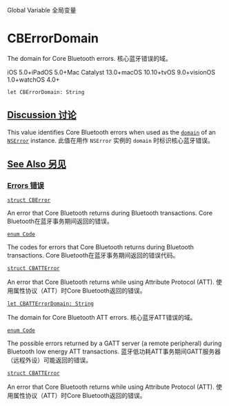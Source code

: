 Global Variable 全局变量

# CBErrorDomain

The domain for Core Bluetooth errors.
核心蓝牙错误的域。

iOS 5.0+iPadOS 5.0+Mac Catalyst 13.0+macOS 10.10+tvOS 9.0+visionOS 1.0+watchOS 4.0+

```
let CBErrorDomain: String
```



## [Discussion 讨论](https://developer.apple.com/documentation/corebluetooth/cberrordomain#Discussion)

This value identifies Core Bluetooth errors when used as the [`domain`](https://developer.apple.com/documentation/foundation/nserror/1413924-domain) of an [`NSError`](https://developer.apple.com/documentation/foundation/nserror) instance.
此值在用作 `NSError` 实例的 `domain` 时标识核心蓝牙错误。



## [See Also 另见](https://developer.apple.com/documentation/corebluetooth/cberrordomain#see-also)

### [Errors 错误](https://developer.apple.com/documentation/corebluetooth/cberrordomain#Errors)

[`struct CBError`](https://developer.apple.com/documentation/corebluetooth/cberror-swift.struct)

An error that Core Bluetooth returns during Bluetooth transactions.
Core Bluetooth在蓝牙事务期间返回的错误。

[`enum Code`](https://developer.apple.com/documentation/corebluetooth/cberror-swift.struct/code)

The codes for errors that Core Bluetooth returns during Bluetooth transactions.
Core Bluetooth在蓝牙事务期间返回的错误代码。

[`struct CBATTError`](https://developer.apple.com/documentation/corebluetooth/cbatterror-swift.struct)

An error that Core Bluetooth returns while using Attribute Protocol (ATT).
使用属性协议（ATT）时Core Bluetooth返回的错误。

[`let CBATTErrorDomain: String`](https://developer.apple.com/documentation/corebluetooth/cbatterrordomain)

The domain for Core Bluetooth ATT errors.
核心蓝牙ATT错误的域。

[`enum Code`](https://developer.apple.com/documentation/corebluetooth/cbatterror-swift.struct/code)

The possible errors returned by a GATT server (a remote peripheral) during Bluetooth low energy ATT transactions.
蓝牙低功耗ATT事务期间GATT服务器（远程外设）可能返回的错误。

[`struct CBATTError`](https://developer.apple.com/documentation/corebluetooth/cbatterror-swift.struct)

An error that Core Bluetooth returns while using Attribute Protocol (ATT).
使用属性协议（ATT）时Core Bluetooth返回的错误。
